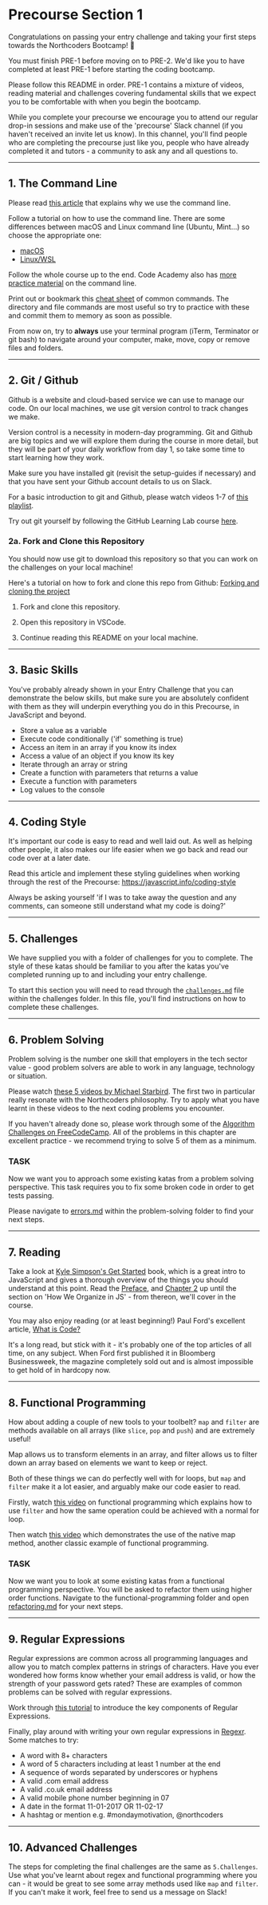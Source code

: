 # Precourse Section 1

Congratulations on passing your entry challenge and taking your first steps towards the Northcoders Bootcamp! 🎉

<!-- Moving PRE-3 content to PRE-2, merging PRE-2 with PRE-1 -->

You must finish PRE-1 before moving on to PRE-2. We'd like you to have completed at least PRE-1 before starting the coding bootcamp.

Please follow this README in order. PRE-1 contains a mixture of videos, reading material and challenges covering fundamental skills that we expect you to be comfortable with when you begin the bootcamp.

While you complete your precourse we encourage you to attend our regular drop-in sessions and make use of the 'precourse' Slack channel (if you haven't received an invite let us know). In this channel, you'll find people who are completing the precourse just like you, people who have already completed it and tutors - a community to ask any and all questions to.

---

## 1. The Command Line

Please read [this article](http://learntocodewith.me/getting-started/topics/command-line/) that explains why we use the command line.

Follow a tutorial on how to use the command line. There are some differences between macOS and Linux command line (Ubuntu, Mint...) so choose the appropriate one:

- [macOS](https://openclassrooms.com/en/courses/4614926-learn-the-command-line-in-terminal?status=published)
- [Linux/WSL](https://tutorials.ubuntu.com/tutorial/command-line-for-beginners)

Follow the whole course up to the end. Code Academy also has [more practice material](https://codeacademy.com/learn/learn-the-command-line) on the command line.

Print out or bookmark this [cheat sheet](https://www.git-tower.com/blog/command-line-cheat-sheet/) of common commands. The directory and file commands are most useful so try to practice with these and commit them to memory as soon as possible.

From now on, try to **always** use your terminal program (iTerm, Terminator or git bash) to navigate around your computer, make, move, copy or remove files and folders.

---

## 2. Git / Github

Github is a website and cloud-based service we can use to manage our code. On our local machines, we use git version control to track changes we make.

Version control is a necessity in modern-day programming. Git and Github are big topics and we will explore them during the course in more detail, but they will be part of your daily workflow from day 1, so take some time to start learning how they work.

Make sure you have installed git (revisit the setup-guides if necessary) and that you have sent your Github account details to us on Slack.

For a basic introduction to git and Github, please watch videos 1-7 of [this playlist](https://www.youtube.com/playlist?list=PLRqwX-V7Uu6ZF9C0YMKuns9sLDzK6zoiV).

Try out git yourself by following the GitHub Learning Lab course [here](https://lab.github.com/githubtraining/introduction-to-github).

### 2a. Fork and Clone this Repository

You should now use git to download this repository so that you can work on the challenges on your local machine!

Here's a tutorial on how to fork and clone this repo from Github: [Forking and cloning the project](https://youtu.be/QxvgzQFmOJE)

1. Fork and clone this repository.

2. Open this repository in VSCode.

3. Continue reading this README on your local machine.

---

## 3. Basic Skills

You've probably already shown in your Entry Challenge that you can demonstrate the below skills, but make sure you are absolutely confident with them as they will underpin everything you do in this Precourse, in JavaScript and beyond.

- Store a value as a variable
- Execute code conditionally ('if' something is true)
- Access an item in an array if you know its index
- Access a value of an object if you know its key
- Iterate through an array or string
- Create a function with parameters that returns a value
- Execute a function with parameters
- Log values to the console

---

## 4. Coding Style

It's important our code is easy to read and well laid out. As well as helping other people, it also makes our life easier when we go back and read our code over at a later date.

Read this article and implement these styling guidelines when working through the rest of the Precourse:
https://javascript.info/coding-style

Always be asking yourself 'if I was to take away the question and any comments, can someone still understand what my code is doing?'

---

## 5. Challenges

We have supplied you with a folder of challenges for you to complete. The style of these katas should be familiar to you after the katas you've completed running up to and including your entry challenge.

To start this section you will need to read through the [`challenges.md`](challenges/challenges.md) file within the challenges folder. In this file, you'll find instructions on how to complete these challenges.

---

## 6. Problem Solving

Problem solving is the number one skill that employers in the tech sector value - good problem solvers are able to work in any language, technology or situation.

Please watch [these 5 videos by Michael Starbird](https://www.youtube.com/playlist?list=PLEo7ej2RhHszJy_77UXC8GJpb8LtW-dJT). The first two in particular really resonate with the Northcoders philosophy. Try to apply what you have learnt in these videos to the next coding problems you encounter.

<!-- // MAYBE MOVE AFTER PROBLEM SOLVING FOLDER? OR LEAVE? --------<<<<>>>>-------- -->

If you haven't already done so, please work through some of the [Algorithm Challenges on FreeCodeCamp](https://learn.freecodecamp.org/javascript-algorithms-and-data-structures/basic-algorithm-scripting). All of the problems in this chapter are excellent practice - we recommend trying to solve 5 of them as a minimum.

### TASK

Now we want you to approach some existing katas from a problem solving perspective. This task requires you to fix some broken code in order to get tests passing.

Please navigate to [errors.md](/problem-solving/errors.md) within the problem-solving folder to find your next steps.

---

## 7. Reading

Take a look at [Kyle Simpson's Get Started](https://github.com/getify/You-Dont-Know-JS/blob/2nd-ed/get-started/README.md) book, which is a great intro to JavaScript and gives a thorough overview of the things you should understand at this point. Read the [Preface](https://github.com/getify/You-Dont-Know-JS/blob/2nd-ed/preface.md), and [Chapter 2](https://github.com/getify/You-Dont-Know-JS/blob/2nd-ed/get-started/ch2.md) up until the section on 'How We Organize in JS' - from thereon, we'll cover in the course.

You may also enjoy reading (or at least beginning!) Paul Ford's excellent article, [What is Code?](http://www.bloomberg.com/graphics/2015-paul-ford-what-is-code/)

It's a long read, but stick with it - it's probably one of the top articles of all time, on any subject. When Ford first published it in Bloomberg Businessweek, the magazine completely sold out and is almost impossible to get hold of in hardcopy now.

---

## 8. Functional Programming

How about adding a couple of new tools to your toolbelt? `map` and `filter` are methods available on all arrays (like `slice`, `pop` and `push`) and are extremely useful!

Map allows us to transform elements in an array, and filter allows us to filter down an array based on elements we want to keep or reject.

Both of these things we can do perfectly well with for loops, but `map` and `filter` make it a lot easier, and arguably make our code easier to read.

Firstly, watch [this video](https://www.youtube.com/watch?annotation_id=9a10b561-1e8b-405b-a677-73c215d264fb&feature=cards&list=PL0zVEGEvSaeEd9hlmCXrk5yUyqUag-n84&src_vid=Wl98eZpkp-c&v=BMUiFMZr7vk) on functional programming which explains how to use `filter` and how the same operation could be achieved with a normal for loop.

Then watch [this video](https://www.youtube.com/watch?v=bCqtb-Z5YGQ&list=PL0zVEGEvSaeEd9hlmCXrk5yUyqUag-n84&index=2) which demonstrates the use of the native map method, another classic example of functional programming.

### TASK

Now we want you to look at some existing katas from a functional programming perspective. You will be asked to refactor them using higher order functions.
Navigate to the functional-programming folder and open [refactoring.md](functional-programming/refactoring.md) for your next steps.

---

## 9. Regular Expressions

Regular expressions are common across all programming languages and allow you to match complex patterns in strings of characters. Have you ever wondered how forms know whether your email address is valid, or how the strength of your password gets rated? These are examples of common problems can be solved with regular expressions.

Work through [this tutorial](http://regexone.com/) to introduce the key components of Regular Expressions.

Finally, play around with writing your own regular expressions in [Regexr](http://regexr.com/). Some matches to try:

- A word with 8+ characters
- A word of 5 characters including at least 1 number at the end
- A sequence of words separated by underscores or hyphens
- A valid .com email address
- A valid .co.uk email address
- A valid mobile phone number beginning in 07
- A date in the format 11-01-2017 OR 11-02-17
- A hashtag or mention e.g. #mondaymotivation, @northcoders

---

## 10. Advanced Challenges

The steps for completing the final challenges are the same as `5.Challenges`. Use what you've learnt about regex and functional programming where you can - it would be great to see some array methods used like `map` and `filter`. If you can't make it work, feel free to send us a message on Slack!

